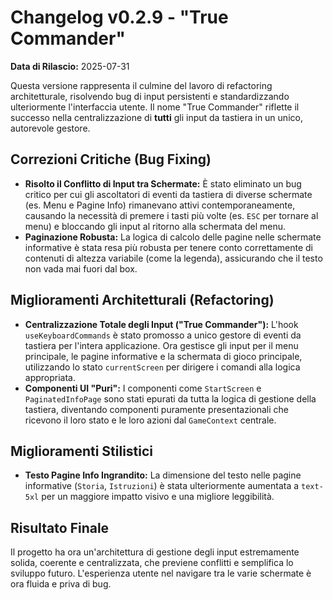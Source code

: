 # Changelog v0.2.9 - "True Commander"

**Data di Rilascio:** 2025-07-31

Questa versione rappresenta il culmine del lavoro di refactoring architetturale, risolvendo bug di input persistenti e standardizzando ulteriormente l'interfaccia utente. Il nome "True Commander" riflette il successo nella centralizzazione di **tutti** gli input da tastiera in un unico, autorevole gestore.

## Correzioni Critiche (Bug Fixing)

-   **Risolto il Conflitto di Input tra Schermate:** È stato eliminato un bug critico per cui gli ascoltatori di eventi da tastiera di diverse schermate (es. Menu e Pagine Info) rimanevano attivi contemporaneamente, causando la necessità di premere i tasti più volte (es. `ESC` per tornare al menu) e bloccando gli input al ritorno alla schermata del menu.
-   **Paginazione Robusta:** La logica di calcolo delle pagine nelle schermate informative è stata resa più robusta per tenere conto correttamente di contenuti di altezza variabile (come la legenda), assicurando che il testo non vada mai fuori dal box.

## Miglioramenti Architetturali (Refactoring)

-   **Centralizzazione Totale degli Input ("True Commander"):** L'hook `useKeyboardCommands` è stato promosso a unico gestore di eventi da tastiera per l'intera applicazione. Ora gestisce gli input per il menu principale, le pagine informative e la schermata di gioco principale, utilizzando lo stato `currentScreen` per dirigere i comandi alla logica appropriata.
-   **Componenti UI "Puri":** I componenti come `StartScreen` e `PaginatedInfoPage` sono stati epurati da tutta la logica di gestione della tastiera, diventando componenti puramente presentazionali che ricevono il loro stato e le loro azioni dal `GameContext` centrale.

## Miglioramenti Stilistici

-   **Testo Pagine Info Ingrandito:** La dimensione del testo nelle pagine informative (`Storia`, `Istruzioni`) è stata ulteriormente aumentata a `text-5xl` per un maggiore impatto visivo e una migliore leggibilità.

## Risultato Finale

Il progetto ha ora un'architettura di gestione degli input estremamente solida, coerente e centralizzata, che previene conflitti e semplifica lo sviluppo futuro. L'esperienza utente nel navigare tra le varie schermate è ora fluida e priva di bug.
